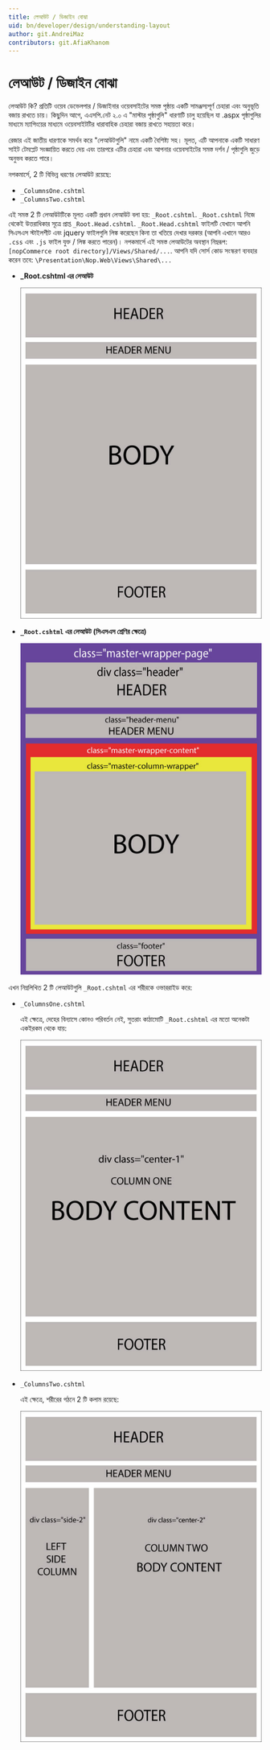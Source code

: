 ```yaml
---
title: লেআউট / ডিজাইন বোঝা
uid: bn/developer/design/understanding-layout
author: git.AndreiMaz
contributors: git.AfiaKhanom
---
```


# লেআউট / ডিজাইন বোঝা

লেআউট কি? প্রতিটি ওয়েব ডেভেলপার / ডিজাইনার ওয়েবসাইটের সমস্ত পৃষ্ঠায় একটি সামঞ্জস্যপূর্ণ চেহারা এবং অনুভূতি বজায় রাখতে চায়। কিছুদিন আগে, এএসপি.নেট ২.০ এ "মাস্টার পৃষ্ঠাগুলি" ধারণাটি চালু হয়েছিল যা .aspx পৃষ্ঠাগুলির মাধ্যমে ম্যাপিংয়ের মাধ্যমে ওয়েবসাইটটির ধারাবাহিক চেহারা বজায় রাখতে সহায়তা করে।

রেজার এই জাতীয় ধারণাকে সমর্থন করে "লেআউটগুলি" নামে একটি বৈশিষ্ট্য সহ। মূলত, এটি আপনাকে একটি সাধারণ সাইট টেমপ্লেট সংজ্ঞায়িত করতে দেয় এবং তারপরে এটির চেহারা এবং আপনার ওয়েবসাইটের সমস্ত দর্শন / পৃষ্ঠাগুলি জুড়ে অনুভব করতে পারে।

নপকমার্সে, 2 টি বিভিন্ন ধরণের লেআউট রয়েছে:

* `_ColumnsOne.cshtml`
* `_ColumnsTwo.cshtml`

এই সমস্ত 2 টি লেআউটটিকে মূলত একটি প্রধান লেআউট বলা হয়: `_Root.cshtml`. `_Root.cshtml` নিজে থেকেই উত্তরাধিকার সূত্রে প্রাপ্ত `_Root.Head.cshtml`. `_Root.Head.cshtml` ফাইলটি যেখানে আপনি সিএসএস স্টাইলশীট এবং jquery ফাইলগুলি লিঙ্ক করেছেন কিনা তা খতিয়ে দেখার দরকার (আপনি এখানে আরও `.css` এবং `.js` ফাইল যুক্ত / লিঙ্ক করতে পারেন)। নপকমার্সে এই সমস্ত লেআউটের অবস্থান নিম্নরূপ: `[nopCommerce root directory]/Views/Shared/...`. আপনি যদি সোর্স কোড সংস্করণ ব্যবহার করেন তবে: `\Presentation\Nop.Web\Views\Shared\...`

* **_Root.cshtml এর লেআউট**

    ![root-layout](_static/understanding-layout/root-layout.jpg)

* **`_Root.cshtml` এর লেআউট (সিএসএস শ্রেণির ক্ষেত্রে)**

    ![root-layout-css](_static/understanding-layout/root-layout-css.jpg)

এখন নিম্নলিখিত 2 টি লেআউটগুলি `_Root.cshtml` এর শরীরকে ওভাররাইড করে:

* `_ColumnsOne.cshtml`

    এই ক্ষেত্রে, দেহের বিন্যাসে কোনও পরিবর্তন নেই, সুতরাং কাঠামোটি `_Root.cshtml` এর মতো অনেকটা একইরকম থেকে যায়:

    ![columns-one](_static/understanding-layout/column-one.jpg)

* `_ColumnsTwo.cshtml`

    এই ক্ষেত্রে, শরীরের গঠনে 2 টি কলাম রয়েছে:

    ![column-two](_static/understanding-layout/column-two.jpg)
